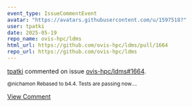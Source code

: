 ```yaml
---
event_type: IssueCommentEvent
avatar: "https://avatars.githubusercontent.com/u/1597518?"
user: tpatki
date: 2025-05-19
repo_name: ovis-hpc/ldms
html_url: https://github.com/ovis-hpc/ldms/pull/1664
repo_url: https://github.com/ovis-hpc/ldms
---
```


<a href='https://github.com/tpatki' target='_blank'>tpatki</a> commented on issue <a href='https://github.com/ovis-hpc/ldms/pull/1664' target='_blank'>ovis-hpc/ldms#1664</a>.

<small>@nichamon Rebased to b4.4. Tests are passing now....</small>

<a href='https://github.com/ovis-hpc/ldms/pull/1664' target='_blank'>View Comment</a>